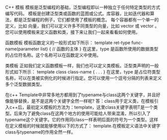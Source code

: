 C++ 模板
模板是泛型编程的基础，泛型编程即以一种独立于任何特定类型的方式编写代码。
模板是创建泛型类或函数的蓝图或公式。库容器，比如迭代器和算法，都是泛型编程的例子，它们都使用了模板的概念。
每个容器都有一个单一的定义，比如 向量，我们可以定义许多不同类型的向量，比如 vector <int> 或 vector <string>。
您可以使用模板来定义函数和类，接下来让我们一起来看看如何使用。

函数模板
模板函数定义的一般形式如下所示：
template <class type> 
ret-type func-name(parameter list)
{
   // 函数的主体
}
在这里，type 是函数所使用的数据类型的占位符名称。这个名称可以在函数定义中使用。

类模板
正如我们定义函数模板一样，我们也可以定义类模板。泛型类声明的一般形式如下所示：
template <class type> 
class class-name {
.
.
.
}
在这里，type 是占位符类型名称，可以在类被实例化的时候进行指定。您可以使用一个逗号分隔的列表来定义多个泛型数据类型。

在c++ Template中非常多地方都用到了typename与class这两个关键字，并且好像能够替换，是不是这两个关键字全然一样呢? 
答：class用于定义类，在模板引入c++后，最初定义模板的方法为：template，这里class关键字表明T是一个类型。后来为了避免class在这两个地方的使用可能给人带来混淆，所以引入了typename这个关键字。它的作用同class一样表明后面的符号为一个类型。这样在定义模板的时候就能够使用以下的方式了： template.在模板定义语法中关键字class与typename的作用全然一样。